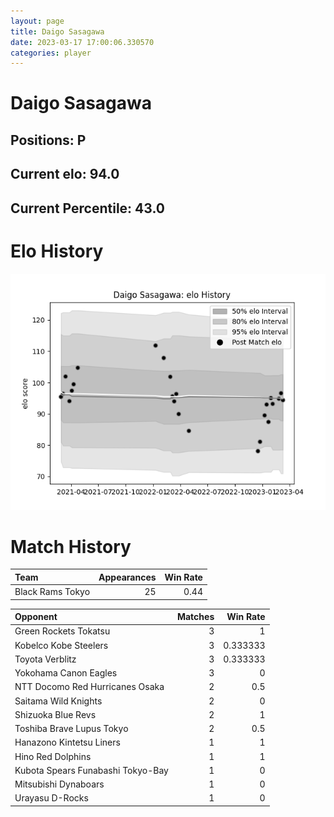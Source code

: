 ```yaml
---  
layout: page  
title: Daigo Sasagawa  
date: 2023-03-17 17:00:06.330570  
categories: player  
---
```

# Daigo Sasagawa

## Positions: P

## Current elo: 94.0

## Current Percentile: 43.0

# Elo History


![elo history](history_DaigoSasagawa.png)
# Match History


| Team             |   Appearances |   Win Rate |
|:-----------------|--------------:|-----------:|
| Black Rams Tokyo |            25 |       0.44 |

| Opponent                          |   Matches |   Win Rate |
|:----------------------------------|----------:|-----------:|
| Green Rockets Tokatsu             |         3 |   1        |
| Kobelco Kobe Steelers             |         3 |   0.333333 |
| Toyota Verblitz                   |         3 |   0.333333 |
| Yokohama Canon Eagles             |         3 |   0        |
| NTT Docomo Red Hurricanes Osaka   |         2 |   0.5      |
| Saitama Wild Knights              |         2 |   0        |
| Shizuoka Blue Revs                |         2 |   1        |
| Toshiba Brave Lupus Tokyo         |         2 |   0.5      |
| Hanazono Kintetsu Liners          |         1 |   1        |
| Hino Red Dolphins                 |         1 |   1        |
| Kubota Spears Funabashi Tokyo-Bay |         1 |   0        |
| Mitsubishi Dynaboars              |         1 |   0        |
| Urayasu D-Rocks                   |         1 |   0        |